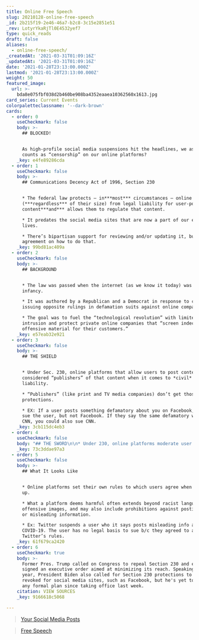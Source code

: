 ```yaml
---
title: Online Free Speech
slug: 20210128-online-free-speech
_id: 2b215f19-2e46-46a7-b2c8-3c15e2851e51
_rev: LotyrYkaRjTl0E4532yef7
type: quick_reads
draft: false
aliases:
  - online-free-speech/
_createdAt: '2021-03-31T01:09:16Z'
_updatedAt: '2021-03-31T01:09:16Z'
date: '2021-01-28T23:13:00.000Z'
lastmod: '2021-01-28T23:13:00.000Z'
weight: 50
featured_image:
  url: >-
    bda8e075fbf038d2b460be908ba4352eaaea10362560x1613.jpg
card_series: Current Events
colorpaletteclassname: '--dark-brown'
cards:
  - order: 0
    useCheckmark: false
    body: >-
      ## BLOCKED!


      As high-profile social media suspensions hit the headlines, we ask: What
      counts as “censorship” on our online platforms?
    _key: e4fe89286cda
  - order: 1
    useCheckmark: false
    body: >-
      ## Communications Decency Act of 1996, Section 230


      * The federal law protects – in***most*** circumstances – online platforms
      (***regardless*** of their size) from legal liability for user-posted
      content***and*** allows them to regulate that content.

      * It predates the social media sites that are now a part of our everyday
      lives.

      * There’s bipartisan support for reviewing and/or updating it, but little
      agreement on how to do that.
    _key: 99bd81ac409a
  - order: 2
    useCheckmark: false
    body: >-
      ## BACKGROUND


      * The law was passed when the internet (as we know it today) was in its
      infancy.

      * It was authored by a Republican and a Democrat in response to courts
      issuing opposite rulings in defamation suits against online companies.

      * The goal was to fuel the “technological revolution” with limited gov’t
      intrusion and protect private online companies that “screen indecency and
      offensive material for their customers.”
    _key: e57eab32e921
  - order: 3
    useCheckmark: false
    body: >-
      ## THE SHIELD


      * Under Sec. 230, online platforms that allow users to post content aren’t
      considered “publishers” of that content when it comes to *civil*
      liability.

      * “Publishers” (like print and TV media companies) don’t get those
      protections.

      * EX: If a user posts something defamatory about you on Facebook, you can
      sue the user, but not Facebook. If they say the same defamatory words on
      CNN, you could also sue CNN.
    _key: 3cb115dc4eb3
  - order: 4
    useCheckmark: false
    body: "## THE SWORD\n\n* Under 230, online platforms moderate user content mostly as they see fit.\n* It allows them to take “**_good faith_**” actions to restrict access to content they deem obscene, excessively violent, or “_otherwise objectionable,_\_**_whether or not such material is constitutionally protected_.**“\n* REMEMBER: The First Amendment protects us from censorship by the government – not private companies."
    _key: 73c3ddae97a3
  - order: 5
    useCheckmark: false
    body: >-
      ## What It Looks Like


      * Online platforms set their own rules to which users agree when they sign
      up.

      * What a platform deems harmful often extends beyond racist language or
      offensive images, and may also include prohibitions against posting false
      or misleading information.

      * Ex: Twitter suspends a user who it says posts misleading info about
      COVID-19. The user has no legal basis to sue b/c they agreed to abide by
      Twitter’s rules.
    _key: 61f679ca2420
  - order: 6
    useCheckmark: true
    body: >-
      Former Pres. Trump called on Congress to repeal Section 230 and even
      signed an executive order aimed at minimizing its reach. Speaking last
      year, President Biden also called for Section 230 protections to be
      revoked for social media sites, such as Facebook, but he's yet to present
      any formal plan since taking office last week.
    citation: VIEW SOURCES
    _key: 9166618c5068

---
```

> [Your Social Media Posts](https://smarthernews.com/your-social-media-posts/)





> [Free Speech](https://smarthernews.com/free-speech/)
